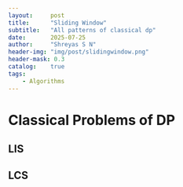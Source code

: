 ```yaml
---
layout:     post
title:      "Sliding Window"
subtitle:   "All patterns of classical dp"
date:       2025-07-25
author:     "Shreyas S N"
header-img: "img/post/slidingwindow.png"
header-mask: 0.3
catalog:    true
tags:
    - Algorithms
---
```


# Classical Problems of DP

## LIS

## LCS